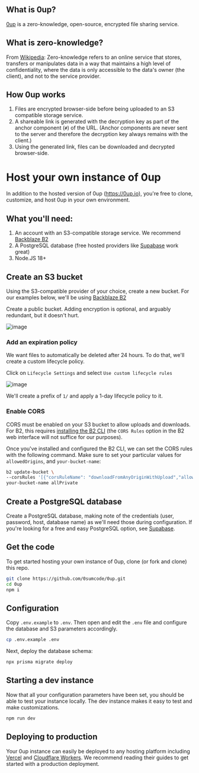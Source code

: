 ## What is 0up?
[0up](https://0up.io) is a zero-knowledge, open-source, encrypted file sharing service. 

## What is zero-knowledge?
From [Wikipedia](https://en.wikipedia.org/wiki/Zero-knowledge_service): Zero-knowledge refers to an online service that stores, transfers or manipulates data in a way that maintains a high level of confidentiality, where the data is only accessible to the data's owner (the client), and not to the service provider.

## How 0up works

1. Files are encrypted browser-side before being uploaded to an S3 compatible storage service.
2. A shareable link is generated with the decryption key as part of the anchor component (`#`) of the URL. (Anchor components are never sent to the server and therefore the decryption key always remains with the client.)
3. Using the generated link, files can be downloaded and decrypted browser-side.

# Host your own instance of 0up

In addition to the hosted version of 0up (https://0up.io), you're free to clone, customize, and host 0up in your own environment.

## What you'll need:

1. An account with an S3-compatible storage service. We recommend [Backblaze B2](https://www.backblaze.com/cloud-storage-v1)
2. A PostgreSQL database (free hosted providers like [Supabase](https://supabase.com/) work great)
3. Node.JS 18+

## Create an S3 bucket

Using the S3-compatible provider of your choice, create a new bucket. For our examples below, we'll be using [Backblaze B2](https://www.backblaze.com/cloud-storage-v1)

Create a public bucket. Adding encryption is optional, and arguably redundant, but it doesn't hurt.

![image](https://github.com/0sumcode/0up/assets/1061040/7708011c-ac09-405c-a025-ec596fa9c94e)

### Add an expiration policy

We want files to automatically be deleted after 24 hours. To do that, we'll create a custom lifecycle policy.

Click on `Lifecycle Settings` and select `Use custom lifecycle rules`

![image](https://github.com/0sumcode/0up/assets/1061040/12443b36-6464-4389-a0be-bb31b57b175a)

We'll create a prefix of `1/` and apply a 1-day lifecycle policy to it.

### Enable CORS

CORS must be enabled on your S3 bucket to allow uploads and downloads. For B2, this requires [installing the B2 CLI](https://www.backblaze.com/docs/cloud-storage-command-line-tools) (the `CORS Rules` option in the B2 web interface will not suffice for our purposes). 

Once you've installed and configured the B2 CLI, we can set the CORS rules with the following command. Make sure to set your particular values for `allowedOrigins`, and `your-bucket-name`:

```bash
b2 update-bucket \
--corsRules '[{"corsRuleName": "downloadFromAnyOriginWithUpload","allowedOrigins": ["http://localhost:5173","https://your-site.example"],"allowedHeaders": ["*"],"allowedOperations": ["s3_head","s3_get","s3_put"],"exposeHeaders": ["ETag"],"maxAgeSeconds": 3600}]' \
your-bucket-name allPrivate
```

## Create a PostgreSQL database

Create a PostgreSQL database, making note of the credentials (user, password, host, database name) as we'll need those during configuration. If you're looking for a free and easy PostgreSQL option, see [Supabase](https://supabase.com/).

## Get the code
To get started hosting your own instance of 0up, clone (or fork and clone) this repo.

```bash
git clone https://github.com/0sumcode/0up.git
cd 0up
npm i
```
## Configuration

Copy `.env.example` to `.env`. Then open and edit the `.env` file and configure the database and S3 parameters accordingly.

```bash
cp .env.example .env
```

Next, deploy the database schema:

```bash
npx prisma migrate deploy
```

## Starting a dev instance

Now that all your configuration parameters have been set, you should be able to test your instance locally. The dev instance makes it easy to test and make customizations.

```bash
npm run dev
```

## Deploying to production

Your 0up instance can easily be deployed to any hosting platform including [Vercel](https://vercel.com/docs/getting-started-with-vercel) and [Cloudflare Workers](https://developers.cloudflare.com/workers/get-started/guide/). We recommend reading their guides to get started with a production deployment.

